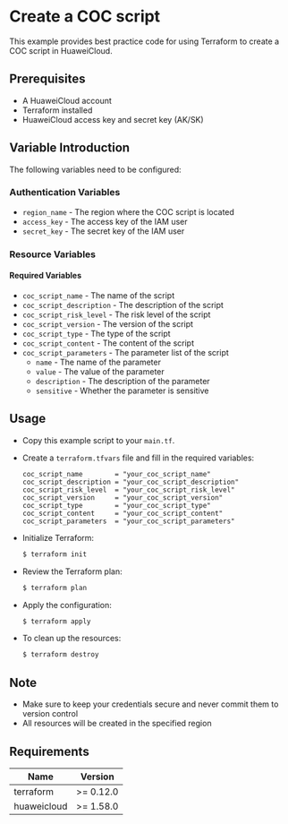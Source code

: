 # Create a COC script

This example provides best practice code for using Terraform to create a COC script in HuaweiCloud.

## Prerequisites

* A HuaweiCloud account
* Terraform installed
* HuaweiCloud access key and secret key (AK/SK)

## Variable Introduction

The following variables need to be configured:

### Authentication Variables

* `region_name` - The region where the COC script is located
* `access_key`  - The access key of the IAM user
* `secret_key`  - The secret key of the IAM user

### Resource Variables

#### Required Variables

* `coc_script_name` - The name of the script
* `coc_script_description` - The description of the script
* `coc_script_risk_level` - The risk level of the script
* `coc_script_version` - The version of the script
* `coc_script_type` - The type of the script
* `coc_script_content` - The content of the script
* `coc_script_parameters` - The parameter list of the script
  + `name` - The name of the parameter
  + `value` - The value of the parameter
  + `description` - The description of the parameter
  + `sensitive` - Whether the parameter is sensitive

## Usage

* Copy this example script to your `main.tf`.

* Create a `terraform.tfvars` file and fill in the required variables:

  ```hcl
  coc_script_name        = "your_coc_script_name"
  coc_script_description = "your_coc_script_description"
  coc_script_risk_level  = "your_coc_script_risk_level"
  coc_script_version     = "your_coc_script_version"
  coc_script_type        = "your_coc_script_type"
  coc_script_content     = "your_coc_script_content"
  coc_script_parameters  = "your_coc_script_parameters"
  ```

* Initialize Terraform:

  ```bash
  $ terraform init
  ```

* Review the Terraform plan:

  ```bash
  $ terraform plan
  ```

* Apply the configuration:

  ```bash
  $ terraform apply
  ```

* To clean up the resources:

  ```bash
  $ terraform destroy
  ```

## Note

* Make sure to keep your credentials secure and never commit them to version control
* All resources will be created in the specified region

## Requirements

| Name | Version |
|---|---|
| terraform | >= 0.12.0 |
| huaweicloud | >= 1.58.0 |
